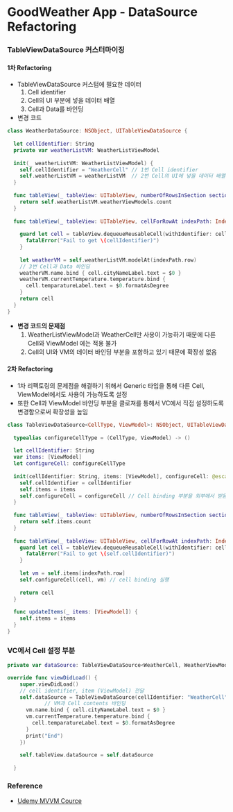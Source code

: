 # GoodWeather App - DataSource Refactoring



### TableViewDataSource 커스터마이징

#### 1차 Refactoring

- TableViewDataSource 커스텀에 필요한 데이터
  1. Cell identifier
  2. Cell의 UI 부분에 넣을 데이터 배열
  3. Cell과 Data를 바인딩
- 변경 코드

```swift
class WeatherDataSource: NSObject, UITableViewDataSource {
  
  let cellIdentifier: String
  private var weatherListVM: WeatherListViewModel
  
  init(_ weatherListVM: WeatherListViewModel) {
    self.cellIdentifier = "WeatherCell" // 1번 Cell identifier
    self.weatherListVM = weatherListVM  // 2번 Cell의 UI에 넣을 데이터 배열
  }
  
  func tableView(_ tableView: UITableView, numberOfRowsInSection section: Int) -> Int {
    return self.weatherListVM.weatherViewModels.count
  }
  
  func tableView(_ tableView: UITableView, cellForRowAt indexPath: IndexPath) -> UITableViewCell {
    
    guard let cell = tableView.dequeueReusableCell(withIdentifier: cellIdentifier, for: indexPath) as? WeatherCell else {
      fatalError("Fail to get \(cellIdentifier)")
    }
    
    let weatherVM = self.weatherListVM.modelAt(indexPath.row)
    // 3번 Cell과 Data 바인딩
    weatherVM.name.bind { cell.cityNameLabel.text = $0 }
    weatherVM.currentTemperature.temperature.bind {
      cell.temparatureLabel.text = $0.formatAsDegree
    } 
    return cell
  } 
}
```

- **변경 코드의 문제점**
  1. WeatherListViewModel과 WeatherCell만 사용이 가능하기 때문에 다른 Cell와 ViewModel 에는 적용 불가
  2. Cell의 UI와 VM의 데이터 바인딩 부분을 포함하고 있기 때문에 확장성 없음

#### 2차 Refactoring

- 1차 리펙토링의 문제점을 해결하기 위해서 Generic 타입을  통해 다른 Cell, ViewModel에서도 사용이 가능하도록 설정
- 또한 Cell과 ViewModel 바인딩 부분을 클로져를 통해서 VC에서 직접 설정하도록 변경함으로써 확장성을 높임

```swift
class TableViewDataSource<CellType, ViewModel>: NSObject, UITableViewDataSource where CellType: UITableViewCell {
  
  typealias configureCellType = (CellType, ViewModel) -> ()
  
  let cellIdentifier: String
  var items: [ViewModel]
  let configureCell: configureCellType
  
  init(cellIdentifier: String, items: [ViewModel], configureCell: @escaping configureCellType) {
    self.cellIdentifier = cellIdentifier
    self.items = items
    self.configureCell = configureCell // Cell binding 부분을 외부에서 받음
  }
  
  func tableView(_ tableView: UITableView, numberOfRowsInSection section: Int) -> Int {
    return self.items.count
  }
  
  func tableView(_ tableView: UITableView, cellForRowAt indexPath: IndexPath) -> UITableViewCell {
    guard let cell = tableView.dequeueReusableCell(withIdentifier: cellIdentifier, for: indexPath) as? CellType else {
      fatalError("Fail to get \(self.cellIdentifier)")
    }
    
    let vm = self.items[indexPath.row]
    self.configureCell(cell, vm) // cell binding 실행
    
    return cell
  }
  
  func updateItems(_ items: [ViewModel]) {
    self.items = items
  }
}
```



### VC에서 Cell 설정 부분

```swift
private var dataSource: TableViewDataSource<WeatherCell, WeatherViewModel>!

override func viewDidLoad() {
    super.viewDidLoad()
    // cell identifier, item (ViewModel) 전달
    self.dataSource = TableViewDataSource(cellIdentifier: "WeatherCell", items: self.weatherListVM.weatherViewModels, configureCell: { (cell, vm) in
			// VM과 Cell contents 바인딩
      vm.name.bind { cell.cityNameLabel.text = $0 }
      vm.currentTemperature.temperature.bind {
        cell.temparatureLabel.text = $0.formatAsDegree
      }
      print("End")
    })
    
    self.tableView.dataSource = self.dataSource
  
  }
```





### Reference

- [Udemy MVVM Cource](https://www.udemy.com/course/mastering-mvvm-for-ios/learn/lecture/14123951#overview)